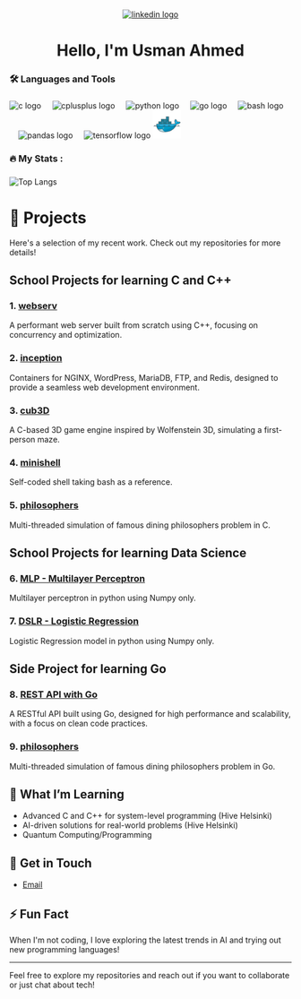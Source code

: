 ###

<div align="center">
  <a href="https://www.linkedin.com/in/usman-ahmed-8643707a/" target="_blank">
    <img src="https://img.shields.io/static/v1?message=LinkedIn&logo=linkedin&label=&color=0077B5&logoColor=white&labelColor=&style=for-the-badge" height="25" alt="linkedin logo" />
  </a>
</div>

###

<h1 align="center">Hello, I'm Usman Ahmed</h1>

###

<h3 align="left">🛠 Languages and Tools</h3>

###

<div align="left">
  <img src="https://cdn.jsdelivr.net/gh/devicons/devicon/icons/c/c-original.svg" height="40" alt="c logo" />
  <img width="12" />
  <img src="https://cdn.jsdelivr.net/gh/devicons/devicon/icons/cplusplus/cplusplus-original.svg" height="40" alt="cplusplus logo" />
  <img width="12" />
  <img src="https://cdn.jsdelivr.net/gh/devicons/devicon/icons/python/python-original.svg" height="40" alt="python logo" />
  <img width="12" />
  <img src="https://cdn.jsdelivr.net/gh/devicons/devicon/icons/go/go-original.svg" height="40" alt="go logo" />
  <img width="12" />
  <img src="https://cdn.jsdelivr.net/gh/devicons/devicon/icons/bash/bash-original.svg" height="40" alt="bash logo" />
  <img width="12" />
  <img src="https://cdn.jsdelivr.net/gh/devicons/devicon/icons/pandas/pandas-original.svg" height="40" alt="pandas logo" />
  <img width="12" />
  <img src="https://cdn.jsdelivr.net/gh/devicons/devicon/icons/tensorflow/tensorflow-original.svg" height="40" alt="tensorflow logo" />
  <img src="https://github.com/devicons/devicon/blob/v2.16.0/icons/docker/docker-original.svg" height="50" alt="docker logo" />
</div>

###

<h3 align="left">🔥   My Stats :</h3>

###

![Top Langs](https://github-readme-stats.vercel.app/api/top-langs/?username=usmanUA&layout=compact&theme=radical)

# 🚀 Projects

Here's a selection of my recent work. Check out my repositories for more details!

## School Projects for learning C and C++
### 1. [webserv](https://github.com/usmanUA/webserv)
A performant web server built from scratch using C++, focusing on concurrency and optimization.

### 2. [inception](https://github.com/usmanUA/inception)
Containers for NGINX, WordPress, MariaDB, FTP, and Redis, designed to provide a seamless web development environment.

### 3. [cub3D](https://github.com/usmanUA/cub3D)
A C-based 3D game engine inspired by Wolfenstein 3D, simulating a first-person maze.

### 4. [minishell](https://github.com/usmanUA/minishell)
Self-coded shell taking bash as a reference.

### 5. [philosophers](https://github.com/usmanUA/42-philosophers)
Multi-threaded simulation of famous dining philosophers problem in C.

## School Projects for learning Data Science
### 6. [MLP - Multilayer Perceptron](https://github.com/usmanUA/MLP-MultilayerPerceptron)
Multilayer perceptron in python using Numpy only.

### 7. [DSLR - Logistic Regression](https://github.com/usmanUA/DSLR-LogisticRegression)
Logistic Regression model in python using Numpy only.

## Side Project for learning Go
### 8. [REST API with Go](https://github.com/usmanUA/go-REST-API)
A RESTful API built using Go, designed for high performance and scalability, with a focus on clean code practices.

### 9. [philosophers](https://github.com/usmanUA/42-philosophers)
Multi-threaded simulation of famous dining philosophers problem in Go.

## 🧠 What I’m Learning

- Advanced C and C++ for system-level programming (Hive Helsinki)
- AI-driven solutions for real-world problems (Hive Helsinki)
- Quantum Computing/Programming

## 💬 Get in Touch
- [Email](mailto:usmantarar11@gmail.com)

## ⚡ Fun Fact

When I'm not coding, I love exploring the latest trends in AI and trying out new programming languages!

---

Feel free to explore my repositories and reach out if you want to collaborate or just chat about tech!

